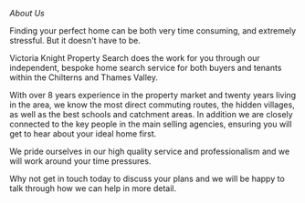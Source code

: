 *About Us*

Finding your perfect home can be both very time consuming, and extremely stressful. But it doesn't have to be.

Victoria Knight Property Search does the work for you through our independent, bespoke home search service for both buyers and tenants within the Chilterns and Thames Valley.

With over 8 years experience in the property market and twenty years living in the area, we know the most direct commuting routes, the hidden villages, as well as the best schools and catchment areas. In addition we are closely connected to the key people in the main selling agencies, ensuring you will get to hear about your ideal home first.

We pride ourselves in our high quality service and professionalism and we will work around your time pressures.

Why not get in touch today to discuss your plans and we will be happy to talk through how we can help in more detail.
